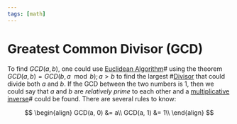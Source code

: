 ```yaml
---
tags: [math]
---
```


# Greatest Common Divisor (GCD)

To find $GCD(a, b)$, one could use [Euclidean Algorithm](202210092226.md)# using
the theorem $GCD(a, b) = GCD(b, a \mod b); a > b$ to find the largest
#[Divisor](202210092143.md) that could divide both $a$ and $b$. If the GCD
between the two numbers is 1, then we could say that $a$ and $b$ are *relatively
prime* to each other and a [multiplicative inverse](202210082303.md)# could be
found. There are several rules to know:

$$
\begin{align}
GCD(a, 0) &= a\\
GCD(a, 1) &= 1\\
\end{align}
$$
